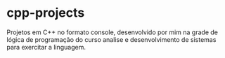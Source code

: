# cpp-projects
Projetos em C++ no formato console, desenvolvido por mim na grade de lógica de programação do curso analise e desenvolvimento de sistemas para exercitar a linguagem.
